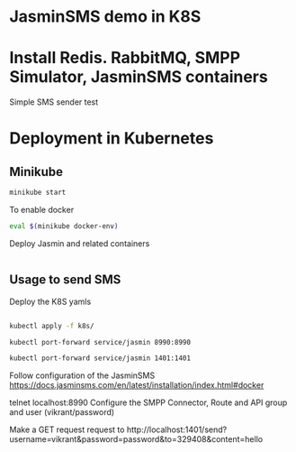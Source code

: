#  JasminSMS demo in K8S 
#  Install Redis. RabbitMQ, SMPP Simulator, JasminSMS containers

Simple SMS sender test

# Deployment in Kubernetes
## Minikube
```bash
minikube start
```

To enable docker
```bash
eval $(minikube docker-env)
```

Deploy Jasmin and related containers
```bash

```


## Usage to send SMS
Deploy the K8S yamls
```bash

kubectl apply -f k8s/

kubectl port-forward service/jasmin 8990:8990

kubectl port-forward service/jasmin 1401:1401

```

Follow configuration of the JasminSMS https://docs.jasminsms.com/en/latest/installation/index.html#docker

telnet localhost:8990
Configure the SMPP Connector, Route and API group and user (vikrant/password)

Make a GET request request to http://localhost:1401/send?username=vikrant&password=password&to=329408&content=hello 